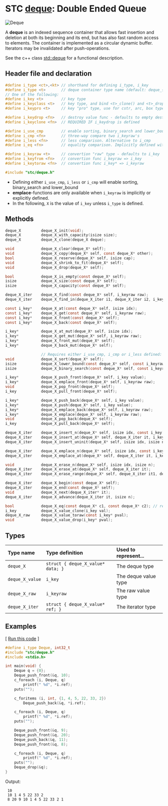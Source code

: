 # STC [deque](../include/stc/deque.h): Double Ended Queue
![Deque](pics/deque.jpg)

A **deque** is an indexed sequence container that allows fast insertion and deletion at both
its beginning and its end, but has also fast random access to elements. The container is
implemented as a circular dynamic buffer. Iterators may be invalidated after push-operations.

See the c++ class [std::deque](https://en.cppreference.com/w/cpp/container/deque) for a functional description.

## Header file and declaration

```c
#define i_type <ct>,<kt> // shorthand for defining i_type, i_key
#define i_type <t>       // deque container type name (default: deque_{i_key})
// One of the following:
#define i_key <t>        // key type
#define i_keyclass <t>   // key type, and bind <t>_clone() and <t>_drop() function names
#define i_keypro <t>     // key "pro" type, use for cstr, arc, box types

#define i_keydrop <fn>   // destroy value func - defaults to empty destruct
#define i_keyclone <fn>  // REQUIRED IF i_keydrop is defined

#define i_use_cmp        // enable sorting, binary_search and lower_bound
#define i_cmp <fn>       // three-way compare two i_keyraw's
#define i_less <fn>      // less comparison. Alternative to i_cmp
#define i_eq <fn>        // equality comparison. Implicitly defined with i_cmp, but not i_less.

#define i_keyraw <t>     // convertion "raw" type - defaults to i_key
#define i_keyfrom <fn>   // convertion func i_keyraw => i_key
#define i_keytoraw <fn>  // convertion func i_key* => i_keyraw

#include "stc/deque.h"
```
- Defining either `i_use_cmp`, `i_less` or `i_cmp` will enable sorting, binary_search and lower_bound
- **emplace**-functions are only available when `i_keyraw` is implicitly or explicitly defined.
- In the following, `X` is the value of `i_key` unless `i_type` is defined.

## Methods

```c
deque_X         deque_X_init(void);
deque_X         deque_X_with_capacity(isize size);
deque_X         deque_X_clone(deque_X deque);

void            deque_X_clear(deque_X* self);
void            deque_X_copy(deque_X* self, const deque_X* other);
bool            deque_X_reserve(deque_X* self, isize cap);
void            deque_X_shrink_to_fit(deque_X* self);
void            deque_X_drop(deque_X* self);                                     // destructor

bool            deque_X_is_empty(const deque_X* self);
isize           deque_X_size(const deque_X* self);
isize           deque_X_capacity(const deque_X* self);

deque_X_iter    deque_X_find(const deque_X* self, i_keyraw raw);
deque_X_iter    deque_X_find_in(deque_X_iter i1, deque_X_iter i2, i_keyraw raw); // return vec_X_end() if not found

const i_key*    deque_X_at(const deque_X* self, isize idx);
const i_key*    deque_X_get(const deque_X* self, i_keyraw raw);                  // return NULL if not found
const i_key*    deque_X_front(const deque_X* self);
const i_key*    deque_X_back(const deque_X* self);

i_key*          deque_X_at_mut(deque_X* self, isize idx);
i_key*          deque_X_get_mut(deque_X* self, i_keyraw raw);                   // mutable get
i_key*          deque_X_front_mut(deque_X* self);
i_key*          deque_X_back_mut(deque_X* self);

                // Requires either i_use_cmp, i_cmp or i_less defined:
void            deque_X_sort(deque_X* self);                                     // quicksort from sort.h
isize           deque_X_lower_bound(const deque_X* self, const i_keyraw raw);    // return c_NPOS if not found
isize           deque_X_binary_search(const deque_X* self, const i_keyraw raw);  // return c_NPOS if not found

i_key*          deque_X_push_front(deque_X* self, i_key value);
i_key*          deque_X_emplace_front(deque_X* self, i_keyraw raw);
void            deque_X_pop_front(deque_X* self);
i_key           deque_X_pull_front(deque_X* self);                               // move out front element

i_key*          deque_X_push_back(deque_X* self, i_key value);
i_key*          deque_X_push(deque_X* self, i_key value);                        // alias for push_back()
i_key*          deque_X_emplace_back(deque_X* self, i_keyraw raw);
i_key*          deque_X_emplace(deque_X* self, i_keyraw raw);                    // alias for emplace_back()
void            deque_X_pop_back(deque_X* self);                                 // remove and destroy back()
i_key           deque_X_pull_back(deque_X* self);                                // move out last element

deque_X_iter    deque_X_insert_n(deque_X* self, isize idx, const i_key[] arr, isize n);  // move values
deque_X_iter    deque_X_insert_at(deque_X* self, deque_X_iter it, i_key value);  // move value
deque_X_iter    deque_X_insert_uninit(deque_X* self, isize idx, isize n);        // uninitialized data

deque_X_iter    deque_X_emplace_n(deque_X* self, isize idx, const i_keyraw[] arr, isize n);
deque_X_iter    deque_X_emplace_at(deque_X* self, deque_X_iter it, i_keyraw raw);

void            deque_X_erase_n(deque_X* self, isize idx, isize n);
deque_X_iter    deque_X_erase_at(deque_X* self, deque_X_iter it);
deque_X_iter    deque_X_erase_range(deque_X* self, deque_X_iter it1, deque_X_iter it2);

deque_X_iter    deque_X_begin(const deque_X* self);
deque_X_iter    deque_X_end(const deque_X* self);
void            deque_X_next(deque_X_iter* it);
deque_X_iter    deque_X_advance(deque_X_iter it, isize n);

bool            deque_X_eq(const deque_X* c1, const deque_X* c2); // require i_eq/i_cmp/i_less.
i_key           deque_X_value_clone(i_key val);
deque_X_raw     deque_X_value_toraw(const i_key* pval);
void            deque_X_value_drop(i_key* pval);
```
## Types

| Type name         | Type definition                    | Used to represent...   |
|:------------------|:-----------------------------------|:-----------------------|
| `deque_X`         | `struct { deque_X_value* data; }`  | The deque type         |
| `deque_X_value`   | `i_key`                            | The deque value type   |
| `deque_X_raw`     | `i_keyraw`                         | The raw value type     |
| `deque_X_iter`    | `struct { deque_X_value* ref; }`   | The iterator type      |

## Examples

[ [Run this code](https://godbolt.org/z/6ojqqMzrz) ]
```c
#define i_type Deque, int32_t
#include "stc/deque.h"
#include <stdio.h>

int main(void) {
    Deque q = {0};
    Deque_push_front(&q, 10);
    c_foreach (i, Deque, q)
        printf(" %d", *i.ref);
    puts("");

    c_foritems (i, int, {1, 4, 5, 22, 33, 2})
        Deque_push_back(&q, *i.ref);

    c_foreach (i, Deque, q)
        printf(" %d", *i.ref);
    puts("");

    Deque_push_front(&q, 9);
    Deque_push_front(&q, 20);
    Deque_push_back(&q, 11);
    Deque_push_front(&q, 8);

    c_foreach (i, Deque, q)
        printf(" %d", *i.ref);
    puts("");
    Deque_drop(&q);
}
```
Output:
```
 10
 10 1 4 5 22 33 2
 8 20 9 10 1 4 5 22 33 2 1
```
